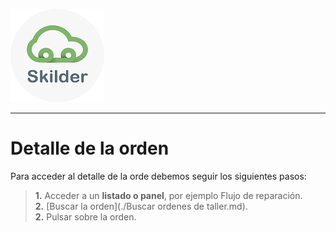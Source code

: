 ![sima2](images/LogoSilderCloud_mini.png)  
   
---      
  
# Detalle de la orden  
  
Para  acceder al detalle de la orde debemos seguir los siguientes pasos:  
  
 > **1.** Acceder a un **listado o panel**, por ejemplo Flujo de reparación.     
 > **2.** [Buscar la orden](./Buscar ordenes de taller.md).   
 > **2.** Pulsar sobre la orden.  
  

